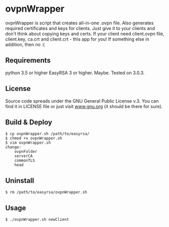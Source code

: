 # ovpnWrapper

ovpnWrapper is script that creates all-in-one .ovpn file. Also generates required certificates and keys for clients.
Just give it to your clients and don't think about copying keys and certs.
If your client need client.ovpn file, client.key, ca.crt and client.crt - this app for you! If something else in addition, then no :(

## Requirements

python 3.5 or higher
EasyRSA 3 or higher. Maybe. Tested on 3.0.3.

## License

Source code spreads under the GNU General Public License v.3. You can find it in LICENSE file or just visit www.gnu.org (it should be there for sure). 

## Build & Deploy

```
$ cp ovpnWrapper.sh /path/to/easyrsa/
$ chmod +x ovpnWrapper.sh
$ vim ovpnWrapper.sh
change:
	ovpnFolder
	serverCA
	commonTLS
	head
```
## Uninstall
```
$ rm /path/to/easyrsa/ovpnWrapper.sh
```
## Usage
```
$ ./ovpnWrapper.sh newClient
```
